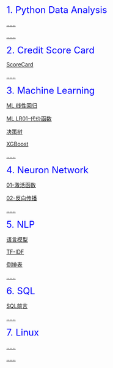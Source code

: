 <font size='5' color='blue'>1. Python Data Analysis</font>

[……]()

[……]()



<font size='5' color='blue'>2. Credit Score Card</font>

[ScoreCard](https://github.com/xsj0609/data_science/blob/master/SQL/SQL01-%E5%89%8D%E8%A8%80.md)

[……]()



<font size='5' color='blue'>3. Machine Learning</font>

[ML 线性回归](https://github.com/xsj0609/data_science/blob/master/Machine%20Learning/ML%20%E7%BA%BF%E6%80%A7%E5%9B%9E%E5%BD%92.md)

[ML LR01-代价函数](https://github.com/xsj0609/data_science/blob/master/Machine%20Learning/ML%20LR01-%E4%BB%A3%E4%BB%B7%E5%87%BD%E6%95%B0.md)

[决策树](https://github.com/xsj0609/data_science/blob/master/Machine%20Learning/DecisionTree%2001.md)

[XGBoost](https://github.com/xsj0609/data_science/blob/master/Machine%20Learning/XGBoost%2001.md)

[……]()



<font size='5' color='blue'>4. Neuron Network</font>

[01-激活函数](https://github.com/xsj0609/data_science/blob/master/Neuron%20Network/Neuron%20Network%2001-%E6%BF%80%E6%B4%BB%E5%87%BD%E6%95%B0.md)

[02-反向传播](https://github.com/xsj0609/data_science/blob/master/Neuron%20Network/Neuron%20Network%2002-%E5%8F%8D%E5%90%91%E4%BC%A0%E6%92%AD.md)

[……]()



<font size='5' color='blue'>5. NLP</font>

[语言模型](https://github.com/xsj0609/data_science/blob/master/NLP/21%20%E8%AF%AD%E8%A8%80%E6%A8%A1%E5%9E%8B-Unigram.md)

[TF-IDF](https://github.com/xsj0609/data_science/blob/master/NLP/33%20TF-IDF.md)

[倒排表](https://github.com/xsj0609/data_science/blob/master/NLP/36%20%E5%80%92%E6%8E%92%E8%A1%A8.md)

[……]()



<font size='5' color='blue'>6. SQL</font>

[SQL前言](https://github.com/xsj0609/data_science/blob/master/SQL/SQL01-%E5%89%8D%E8%A8%80.md)

[……]()



<font size='5' color='blue'>7. Linux</font>

[……]()

[……]()